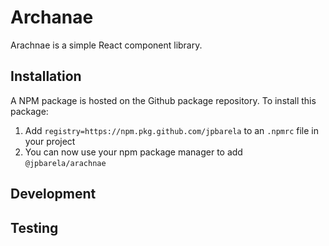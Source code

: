 # Archanae

Arachnae is a simple React component library.

## Installation

A NPM package is hosted on the Github package repository. To install this package:
1. Add `registry=https://npm.pkg.github.com/jpbarela` to an `.npmrc` file in your project
2. You can now use your npm package manager to add `@jpbarela/arachnae`

## Development

## Testing